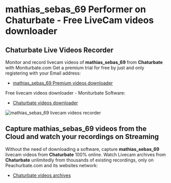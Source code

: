 # mathias_sebas_69 Performer on Chaturbate - Free LiveCam videos downloader

## Chaturbate Live Videos Recorder

Monitor and record livecam videos of **mathias_sebas_69** from **Chaturbate** with Moniturbate.com
Get a premium trial for free by just and only registering with your Email address:
* [mathias_sebas_69 Premium videos downloader](https://moniturbate.com/request-demo-licence-key.html)

Free livecam videos downloader - Moniturbate Software:
* [Chaturbate videos downloader](https://moniturbate.com/moniturbate-download-software.html)

![mathias_sebas_69 livecam videos recorder](https://peachurnet.com/templates/moniturbate-software.png)


## Capture mathias_sebas_69 videos from the Cloud and watch your recordings on Streaming

Without the need of downloading a software, capture **mathias_sebas_69** livecam videos from **Chaturbate** 100% online.
Watch Livecam archives from **Chaturbate** unlimitedly from thousands of existing recordings, only on Peachurbate.com and its websites network:
* [Chaturbate videos archives](https://peachurnet.com/)